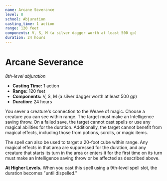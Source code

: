 ```yaml
---
name: Arcane Severance
level: 8
school: Abjuration
casting_time: 1 action
range: 120 feet
components: V, S, M (a silver dagger worth at least 500 gp)
duration: 24 hours
---
```


# Arcane Severance

*8th-level abjuration*
- **Casting Time:** 1 action
- **Range:** 120 feet
- **Components:** V, S, M (a silver dagger worth at least 500 gp)
- **Duration:** 24 hours

You sever a creature's connection to the Weave of magic. Choose a creature you can see within range. The target must make an Intelligence saving throw. On a failed save, the target cannot cast spells or use any magical abilities for the duration. Additionally, the target cannot benefit from magical effects, including those from potions, scrolls, or magic items.

The spell can also be used to target a 20-foot cube within range. Any magical effects in that area are suppressed for the duration, and any creature that starts its turn in the area or enters it for the first time on its turn must make an Intelligence saving throw or be affected as described above.

**At Higher Levels.** When you cast this spell using a 9th-level spell slot, the duration becomes "until dispelled."
